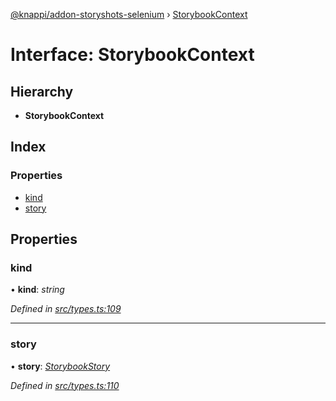 [@knappi/addon-storyshots-selenium](../README.md) ›
[StorybookContext](storybookcontext.md)

# Interface: StorybookContext

## Hierarchy

- **StorybookContext**

## Index

### Properties

- [kind](storybookcontext.md#kind)
- [story](storybookcontext.md#story)

## Properties

### kind

• **kind**: _string_

_Defined in
[src/types.ts:109](https://github.com/nknapp/addons-storyshots-selenium/blob/master/src/types.ts#L109)_

---

### story

• **story**: _[StorybookStory](storybookstory.md)_

_Defined in
[src/types.ts:110](https://github.com/nknapp/addons-storyshots-selenium/blob/master/src/types.ts#L110)_
